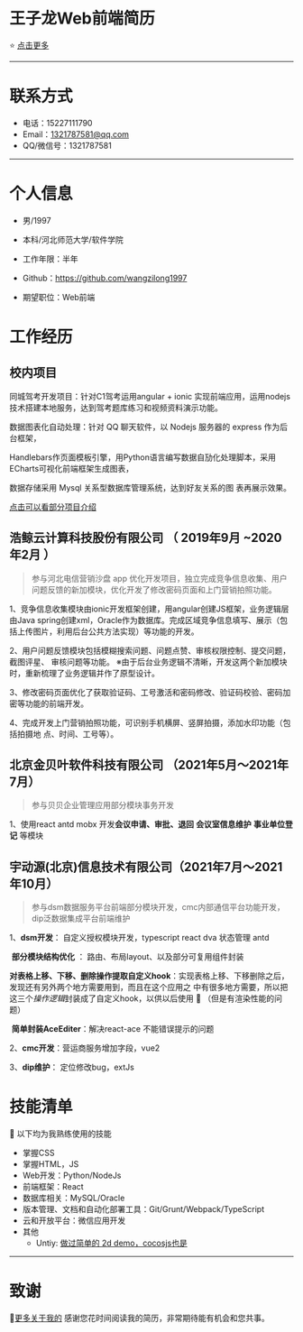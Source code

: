 # 王子龙Web前端简历
:star: [点击更多](https://wangzilong1997.github.io/mine/)
- - -
# 联系方式

* 电话：15227111790 
* Email：1321787581@qq.com
* QQ/微信号：1321787581

- - -

# 个人信息

* 男/1997

* 本科/河北师范大学/软件学院

* 工作年限：半年

* Github：https://github.com/wangzilong1997

* 期望职位：Web前端

  

# 工作经历

## 校内项目

同城驾考开发项目：针对C1驾考运用angular + ionic 实现前端应用，运用nodejs技术搭建本地服务，达到驾考题库练习和视频资料演示功能。  <br />

数据图表化自动处理：针对 QQ 聊天软件，以 Nodejs 服务器的 express 作为后台框架， <br />

Handlebars作页面模板引擎，用Python语言编写数据自劢化处理脚本，采用ECharts可视化前端框架生成图表， <br />

数据存储采用 Mysql 关系型数据库管理系统，达到好友关系的图
表再展示效果。  <br />

[点击可以看部分项目介绍](https://github.com/wangzilong1997/The-Story-of-Data/tree/master/H5方向9组（数据故事）/数据故事)


## 浩鲸云计算科技股份有限公司 （ 2019年9月 ~2020年2月 ）

>  参与河北电信营销沙盘 app 优化开发项目，独立完成竞争信息收集、用户问题反馈的新加模块，优化开发了修改密码页面和上门营销拍照功能。 <br />

1、竞争信息收集模块由ionic开发框架创建，用angular创建JS框架，业务逻辑层由Java spring创建xml，Oracle作为数据库。完成区域竞争信息填写、展示（包括上传图片，利用后台公共方法实现）等功能的开发。 <br />

2、用户问题反馈模块包括模糊搜索问题、问题点赞、审核权限控制、提交问题，截图评星、
审核问题等功能。 
※由于后台业务逻辑不清晰，开发这两个新加模块时，重新梳理了业务逻辑并作了原型设计。 <br />

3、修改密码页面优化了获取验证码、工号激活和密码修改、验证码校验、密码加密等功能的前端开发。  <br />

4、完成开发上门营销拍照功能，可识别手机横屏、竖屏拍摄，添加水印功能（包括拍摄地
点、时间、工号等）。  <br />

## 北京金贝叶软件科技有限公司 （2021年5月～2021年7月）

> 参与贝贝企业管理应用部分模块事务开发

1、使用react antd mobx 开发**会议申请、审批、退回** **会议室信息维护** **事业单位登记** 等模块

## 宇动源(北京)信息技术有限公司（2021年7月～2021年10月）

>  参与dsm数据服务平台前端部分模块开发，cmc内部通信平台功能开发，dip泛数据集成平台前端维护

1、**dsm开发**： 自定义授权模块开发，typescript react dva 状态管理 antd 

​	 **部分模块结构优化** ： 路由、布局layout、以及部分可复用组件封装

​	 **对表格上移、下移、删除操作提取自定义hook**：实现表格上移、下移删除之后，发现还有另外两个地方需要用到，而且在这个应用之		中有很多地方需要，所以把这三个*操作逻辑*封装成了自定义hook，以供以后使用 :eyes: （但是有渲染性能的问题）

​     **简单封装AceEditer**：解决react-ace 不能错误提示的问题

2、**cmc开发**：营运商服务增加字段，vue2 

3、**dip维护**： 定位修改bug，extJs

# 技能清单

:open_file_folder: 以下均为我熟练使用的技能

* 掌握CSS
* 掌握HTML，JS   
* Web开发：Python/NodeJs
* 前端框架：React
* 数据库相关：MySQL/Oracle
* 版本管理、文档和自动化部署工具：Git/Grunt/Webpack/TypeScript
* 云和开放平台：微信应用开发
* 其他   
    + Untiy:  [做过简单的 2d demo，cocosjs也是](https://github.com/wangzilong1997/C--for-unity)

- - -

# 致谢
:star2:[更多关于我的](https://github.com/wangzilong1997/mine)
感谢您花时间阅读我的简历，非常期待能有机会和您共事。
